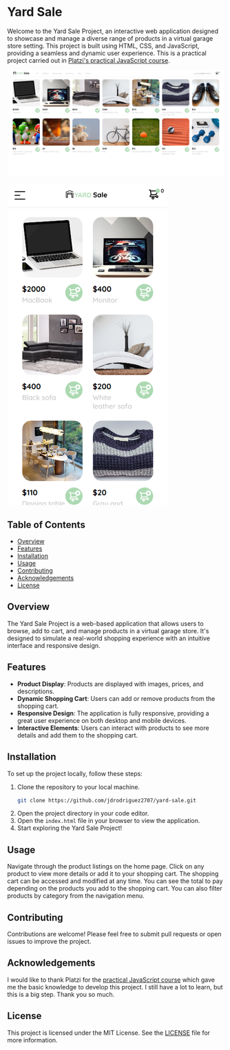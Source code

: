 # Yard Sale

Welcome to the Yard Sale Project, an interactive web application designed to showcase and manage a diverse range of products in a virtual garage store setting. This project is built using HTML, CSS, and JavaScript, providing a seamless and dynamic user experience. This is a practical project carried out in [Platzi's practical JavaScript course](https://platzi.com/cursos/javascript-practico/).

![YardSale desktop homepage](<assets/images/Screenshot 2024-06-18 111732.png>)

![YardSale mobile homepage](<assets/images/Screenshot 2024-06-18 111746.png>)

## Table of Contents

- [Overview](#overview)
- [Features](#features)
- [Installation](#installation)
- [Usage](#usage)
- [Contributing](#contributing)
- [Acknowledgements](#acknowledgements)
- [License](#license)

## Overview

The Yard Sale Project is a web-based application that allows users to browse, add to cart, and manage products in a virtual garage store. It's designed to simulate a real-world shopping experience with an intuitive interface and responsive design.

## Features

- **Product Display**: Products are displayed with images, prices, and descriptions.
- **Dynamic Shopping Cart**: Users can add or remove products from the shopping cart.
- **Responsive Design**: The application is fully responsive, providing a great user experience on both desktop and mobile devices.
- **Interactive Elements**: Users can interact with products to see more details and add them to the shopping cart.

## Installation

To set up the project locally, follow these steps:

1. Clone the repository to your local machine.
   ```sh
   git clone https://github.com/jdrodriguez2707/yard-sale.git
   ```
2. Open the project directory in your code editor.
3. Open the `index.html` file in your browser to view the application.
4. Start exploring the Yard Sale Project!

## Usage

Navigate through the product listings on the home page. Click on any product to view more details or add it to your shopping cart. The shopping cart can be accessed and modified at any time. You can see the total to pay depending on the products you add to the shopping cart. You can also filter products by category from the navigation menu.

## Contributing

Contributions are welcome! Please feel free to submit pull requests or open issues to improve the project.

## Acknowledgements

I would like to thank Platzi for the [practical JavaScript course](https://platzi.com/cursos/javascript-practico/) which gave me the basic knowledge to develop this project. I still have a lot to learn, but this is a big step. Thank you so much.

## License

This project is licensed under the MIT License. See the [LICENSE](LICENSE) file for more information.
